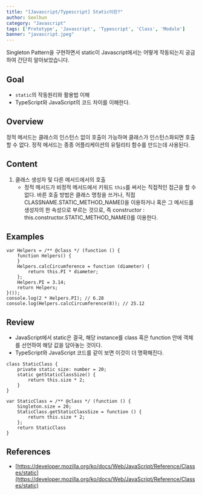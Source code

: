 ```yaml
---
title: "[Javascript/Typescript] Static이란?"
author: Seolhun
category: "Javascript"
tags: ['Prototype', 'Javascript', 'Typescript', 'Class', 'Module']
banner: "javascript.jpeg"
---
```


Singleton Pattern을 구현하면서 static이 Javascript에서는 어떻게 작동되는지 궁금하여 간단히 알아보았습니다.

## Goal
- `static`의 작동원리와 활용법 이해
- TypeScript와 JavaScript의 코드 차이를 이해한다.

## Overview
정적 메서드는 클래스의 인스턴스 없이 호출이 가능하며 클래스가 인스턴스화되면 호출할 수 없다. 정적 메서드는 종종 어플리케이션의 유틸리티 함수를 만드는데 사용된다.

## Content
1. 클래스 생성자 및 다른 메서드에서의 호출
    - 정적 메서드가 비정적 메서드에서 키워드 `this`를 써서는 직접적인 접근을 할 수 없다. 바른 호출 방법은 클래스 명칭을 쓰거나, 직접 CLASSNAME.STATIC_METHOD_NAME()을 이용하거나 혹은 그 메서드를 생성자의 한 속성으로 부르는 것으로, 즉 constructor : this.constructor.STATIC_METHOD_NAME()를 이용한다.

## Examples
```tsx
var Helpers = /** @class */ (function () {
    function Helpers() {
    }
    Helpers.calcCircumference = function (diameter) {
        return this.PI * diameter;
    };
    Helpers.PI = 3.14;
    return Helpers;
}());
console.log(2 * Helpers.PI); // 6.28
console.log(Helpers.calcCircumference(8)); // 25.12
```

## Review
- JavaScript에서 static은 결국, 해당 instance를 class 혹은 function 안에 객체를 선언하여 해당 값을 담아놓는 것이다.
- TypeScript와 JavaScript 코드를 같이 보면 이것이 더 명확해진다.
```tsx
class StaticClass {
    private static size: number = 20;
    static getStaticClassSize() {
        return this.size * 2;
    }
}
```
```tsx
var StaticClass = /** @class */ (function () {
    Singleton.size = 20;
    StaticClass.getStaticClassSize = function () {
        return this.size * 2;
    };
    return StaticClass
}
```

## References
- [https://developer.mozilla.org/ko/docs/Web/JavaScript/Reference/Classes/static](https://developer.mozilla.org/ko/docs/Web/JavaScript/Reference/Classes/static)

